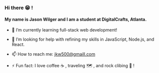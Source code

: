 ### Hi there 😁 !
#### My name is Jason Wilger and I am a student at DigitalCrafts, Atlanta.

- 🌱 I’m currently learning full-stack web development!

- 🤔 I’m looking for help with refining my skills in JavaScript, Node.js, and React.

- 📫 How to reach me: jkw500@gmaill.com

- ⚡ Fun fact: I love coffee ☕ , traveling 🗺️ , and rock clibing 🧗 !

